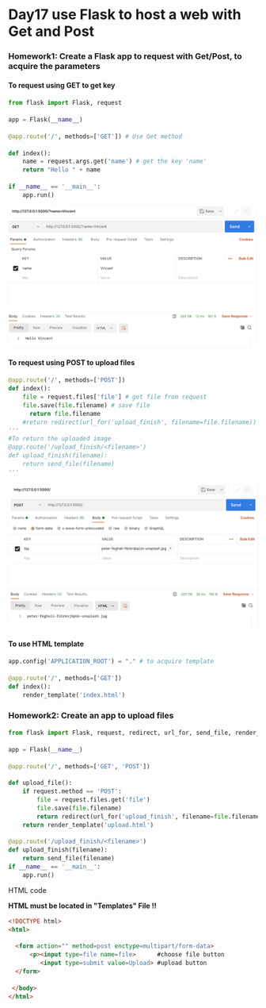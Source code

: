 # Day17 use Flask to host a web with Get and Post
### Homework1: Create a Flask app to request with Get/Post, to acquire the parameters
#### To request using GET to get key 
```python
from flask import Flask, request

app = Flask(__name__)

@app.route('/', methods=['GET']) # Use Get method

def index():
    name = request.args.get('name') # get the key 'name'
    return "Hello " + name

if __name__ == '__main__':
    app.run()
```
![image](https://github.com/VincentChen0110/AIOT/blob/main/Pictures/D17_1.png)
#### To request using POST to upload files
```python
@app.route('/', methods=['POST'])
def index():
    file = request.files['file'] # get file from request
    file.save(file.filename) # save file
	  return file.filename
    #return redirect(url_for('upload_finish', filename=file.filename)) 
'''
#To return the uploaded image 
@app.route('/upload_finish/<filename>')
def upload_finish(filename):
    return send_file(filename) 
'''
```
![image](https://github.com/VincentChen0110/AIOT/blob/main/Pictures/D17_2.png)
#### To use HTML template
```python
app.config('APPLICATION_ROOT') = "." # to acquire template

@app.route('/', methods=['GET'])
def index():
    render_template('index.html')
```
### Homework2: Create an app to upload files
```python
from flask import Flask, request, redirect, url_for, send_file, render_template

app = Flask(__name__)

@app.route('/', methods=['GET', 'POST'])

def upload_file():
    if request.method == 'POST':
        file = request.files.get('file')
        file.save(file.filename)
        return redirect(url_for('upload_finish', filename=file.filename))
    return render_template('upload.html')

@app.route('/upload_finish/<filename>')
def upload_finish(filename):
    return send_file(filename)  
if __name__ == '__main__':
    app.run()
```
HTML code

**HTML must be located in  "Templates" File !!**
```html
<!DOCTYPE html>
<html>

  <form action="" method=post enctype=multipart/form-data>
      <p><input type=file name=file>      #choose file button
         <input type=submit value=Upload> #upload button
  </form>

 </body>
</html>
```
